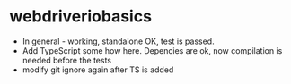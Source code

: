 # webdriveriobasics
* In general - working, standalone OK, test is passed. 
* Add TypeScript some how here. Depencies are ok, now compilation is needed before the tests
* modify git ignore again after TS is added